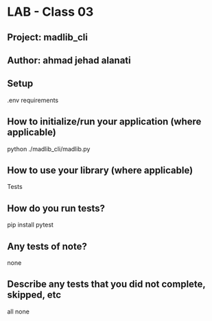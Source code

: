# LAB - Class 03

## Project: madlib_cli

## Author: ahmad jehad alanati

## Setup

.env requirements 

## How to initialize/run your application (where applicable)

python ./madlib_cli/madlib.py

## How to use your library (where applicable)
Tests
## How do you run tests?
pip install
pytest
## Any tests of note?
none
## Describe any tests that you did not complete, skipped, etc
all none